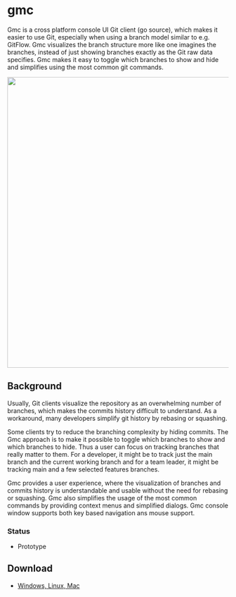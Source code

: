 # gmc  
Gmc is a cross platform console UI Git client (go source), which makes it easier to use Git, especially when using a branch model similar to e.g. GitFlow. Gmc visualizes the branch structure more like one imagines the branches, instead of just showing branches exactly as the Git raw data specifies. Gmc makes it easy to toggle which branches to show and hide and simplifies using the most common git commands.

<img src="Media/branches.gif" width="660">

## Background
Usually, Git clients visualize the repository as an overwhelming number of branches, which makes the commits history difficult to understand. As a workaround, many developers simplify git history by rebasing or squashing.

Some clients try to reduce the branching complexity by hiding commits. The Gmc approach is to make it possible to toggle which branches to show and which branches to hide. Thus a user can focus on tracking branches that really matter to them. For a developer, it might be to track just the main branch and the current working branch and for a team leader, it might be tracking main and a few selected features branches.

Gmc provides a user experience, where the visualization of branches and commits history is understandable and usable without the need for rebasing or squashing. Gmc also simplifies the usage of the most common commands by providing context menus and simplified dialogs. Gmc console window supports both key based navigation ans mouse support.

### Status
* Prototype

## Download
* [Windows, Linux, Mac](https://github.com/michael-reichenauer/GitMind/releases) 
